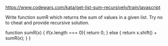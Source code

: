 https://www.codewars.com/kata/get-list-sum-recursively/train/javascript

Write function sumR which returns the sum of values in a given list.
Try no to cheat and provide recursive solution.

function sumR(x) {
  if(x.length === 0){
    return 0;
  } else {
      return x.shift() + sumR(x);
    }
}